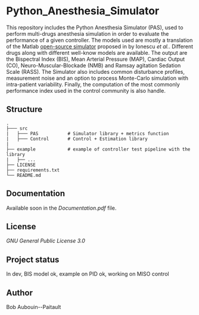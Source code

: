 # Python_Anesthesia_Simulator

This repository includes the Python Anesthesia Simulator (PAS), used to perform multi-drugs anesthesia simulation in order to evaluate the performance of a given controller. The models used are mostly a translation of the Matlab [open-source simulator](https://fr.mathworks.com/matlabcentral/fileexchange/85208-open-source-patient-simulator) proposed in  by Ionescu _et al._. Different drugs along with different well-know models are available. The output are the Bispectral Index (BIS), Mean Arterial Pressure (MAP), Cardiac Output (CO), Neuro-Muscular-Blockade (NMB) and Ramsay agitation Sedation Scale (RASS). The Simulator also includes common disturbance profiles, measurement noise and an option to process Monte-Carlo simulation with intra-patient variability. Finally, the computation of the most commonly performance index used in the control community is also handle.

## Structure 

    .
    ├─── src
    |   ├─── PAS           # Simulator library + metrics function
    |   ├─── Control       # Control + Estimation library
    |
    ├── example            # example of controller test pipeline with the library 
    |   ├── ...
    ├── LICENSE
    ├── requirements.txt
    └── README.md


## Documentation
Available soon in the _Documentation.pdf_ file.

## License

_GNU General Public License 3.0_

## Project status
In dev, BIS model ok, example on PID ok, working on MISO control

## Author
Bob Aubouin--Paitault

